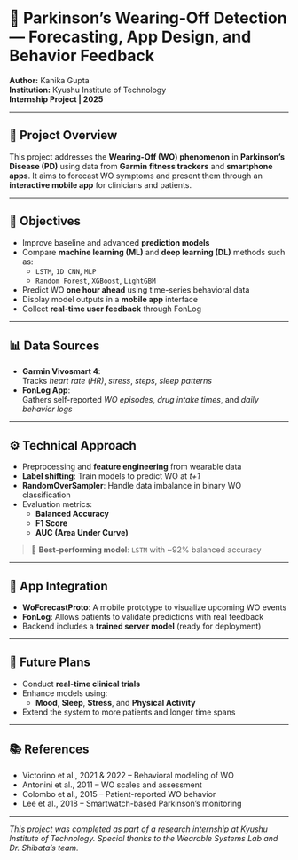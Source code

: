 # 🧠 Parkinson’s Wearing-Off Detection — Forecasting, App Design, and Behavior Feedback

**Author:** Kanika Gupta  
**Institution:** Kyushu Institute of Technology  
**Internship Project | 2025**

---

## 📍 Project Overview

This project addresses the **Wearing-Off (WO) phenomenon** in **Parkinson’s Disease (PD)** using data from **Garmin fitness trackers** and **smartphone apps**. It aims to forecast WO symptoms and present them through an **interactive mobile app** for clinicians and patients.

---

## 🎯 Objectives

- Improve baseline and advanced **prediction models**
- Compare **machine learning (ML)** and **deep learning (DL)** methods such as:
  - `LSTM`, `1D CNN`, `MLP`
  - `Random Forest`, `XGBoost`, `LightGBM`
- Predict WO **one hour ahead** using time-series behavioral data
- Display model outputs in a **mobile app** interface
- Collect **real-time user feedback** through FonLog

---

## 📊 Data Sources

- **Garmin Vivosmart 4**:  
  Tracks *heart rate (HR)*, *stress*, *steps*, *sleep patterns*
- **FonLog App**:  
  Gathers self-reported *WO episodes*, *drug intake times*, and *daily behavior logs*

---

## ⚙️ Technical Approach

- Preprocessing and **feature engineering** from wearable data
- **Label shifting**: Train models to predict WO at *t+1*
- **RandomOverSampler**: Handle data imbalance in binary WO classification
- Evaluation metrics:
  - **Balanced Accuracy**
  - **F1 Score**
  - **AUC (Area Under Curve)**

> 🚀 **Best-performing model**: `LSTM` with ~92% balanced accuracy

---

## 📱 App Integration

- **WoForecastProto**: A mobile prototype to visualize upcoming WO events
- **FonLog**: Allows patients to validate predictions with real feedback
- Backend includes a **trained server model** (ready for deployment)

---

## 🔮 Future Plans

- Conduct **real-time clinical trials**
- Enhance models using:
  - **Mood**, **Sleep**, **Stress**, and **Physical Activity**
- Extend the system to more patients and longer time spans

---

## 📚 References

- Victorino et al., 2021 & 2022 – Behavioral modeling of WO  
- Antonini et al., 2011 – WO scales and assessment  
- Colombo et al., 2015 – Patient-reported WO behavior  
- Lee et al., 2018 – Smartwatch-based Parkinson’s monitoring

---

*This project was completed as part of a research internship at Kyushu Institute of Technology. Special thanks to the Wearable Systems Lab and Dr. Shibata’s team.*
